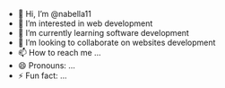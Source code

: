 - 👋 Hi, I’m @nabella11
- 👀 I’m interested in web development
- 🌱 I’m currently learning software development
- 💞️ I’m looking to collaborate on websites development
- 📫 How to reach me ...
- 😄 Pronouns: ...
- ⚡ Fun fact: ...

<!---
nabella11/nabella11 is a ✨ special ✨ repository because its `README.md` (this file) appears on your GitHub profile.
You can click the Preview link to take a look at your changes.
--->
